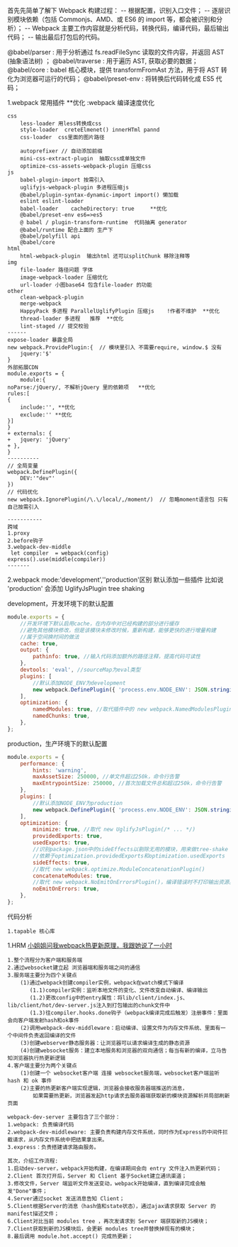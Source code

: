 首先先简单了解下 Webpack 构建过程：
-- 根据配置，识别入口文件；
-- 逐层识别模块依赖（包括 Commonjs、AMD、或 ES6 的 import 等，都会被识别和分析）；
-- Webpack 主要工作内容就是分析代码，转换代码，编译代码，最后输出代码；
-- 输出最后打包后的代码。

@babel/parser : 用于分析通过 fs.readFileSync 读取的文件内容，并返回 AST (抽象语法树) ；
@babel/traverse : 用于遍历 AST, 获取必要的数据；
@babel/core : babel 核心模块，提供 transformFromAst 方法，用于将 AST 转化为浏览器可运行的代码；
@babel/preset-env : 将转换后代码转化成 ES5 代码；

1.webpack 常用插件
\*\*优化 :webpack 编译速度优化

```text
css
    less-loader 用less转换成css
    style-loader  creteElmenet() innerHTml pannd
    css-loader  css里面的图片路径

    autoprefixer // 自动添加前缀
    mini-css-extract-plugin  抽取css成单独文件
    optimize-css-assets-webpack-plugin 压缩css
js
    babel-plugin-import 按需引入
    uglifyjs-webpack-plugin 多进程压缩js
    @babel/plugin-syntax-dynamic-import import() 懒加载
    eslint eslint-loader
    babel-loader    cacheDirectory: true     **优化
    @babel/preset-env es6=>es5
    @ babel / plugin-transform-runtime  代码抽离 generator
    @babel/runtime 配合上面的 生产下
    @babel/polyfill api
    @babel/core
html
    html-webpack-plugin  输出html 还可以splitChunk 移除注释等
img
    file-loader 路径问题 字体
    image-webpack-loader 压缩优化
    url-loader 小图base64 包含file-loader 的功能
other
    clean-webpack-plugin
    merge-webpack
    HappyPack 多进程 ParallelUglifyPlugin 压缩js    !作者不维护  **优化
    thread-loader 多进程   推荐  **优化
    lint-staged // 提交校验
------
expose-loader 暴露全局
new webpack.ProvidePlugin:{  // 模块里引入 不需要require, window.$ 没有
    jquery:'$'
}
外部拓展CDN
module.exports = {
    module:{
noParse:/jQuery/, 不解析jQuery 里的依赖项   **优化
rules:[
{
    include:'', **优化
    exclude:'' **优化
}]
}
+ externals: {
+   jquery: 'jQuery'
+ },
}
----------
// 全局变量
webpack.DefinePlugin({
    DEV:'"dev"'
})
// 代码优化
new webpack.IgnorePlugin(/\.\/local/,/moment/)  // 忽略moment语言包 只有自己按需引入

-----------
跨域
1.proxy
2.before钩子
3.webpack-dev-middle
 let compiler  = webpack(config)
express().use(middle(compiler))
-------

```

2.webpack mode:'development',''production'区别
默认添加一些插件 比如说 'production' 会添加 UglifyJsPlugin tree shaking

development，开发环境下的默认配置

```javascript
module.exports = {
    //开发环境下默认启用cache，在内存中对已经构建的部分进行缓存
    //避免其他模块修改，但是该模块未修改时候，重新构建，能够更快的进行增量构建
    //属于空间换时间的做法
    cache: true,
    output: {
        pathinfo: true, //输入代码添加额外的路径注释，提高代码可读性
    },
    devtools: 'eval', //sourceMap为eval类型
    plugins: [
        //默认添加NODE_ENV为development
        new webpack.DefinePlugin({ 'process.env.NODE_ENV': JSON.stringify('development') }),
    ],
    optimization: {
        namedModules: true, //取代插件中的 new webpack.NamedModulesPlugin()
        namedChunks: true,
    },
};
```

production，生产环境下的默认配置

```javascript
module.exports = {
    performance: {
        hints: 'warning',
        maxAssetSize: 250000, //单文件超过250k，命令行告警
        maxEntrypointSize: 250000, //首次加载文件总和超过250k，命令行告警
    },
    plugins: [
        //默认添加NODE_ENV为production
        new webpack.DefinePlugin({ 'process.env.NODE_ENV': JSON.stringify('production') }),
    ],
    optimization: {
        minimize: true, //取代 new UglifyJsPlugin(/* ... */)
        providedExports: true,
        usedExports: true,
        //识别package.json中的sideEffects以剔除无用的模块，用来做tree-shake
        //依赖于optimization.providedExports和optimization.usedExports
        sideEffects: true,
        //取代 new webpack.optimize.ModuleConcatenationPlugin()
        concatenateModules: true,
        //取代 new webpack.NoEmitOnErrorsPlugin()，编译错误时不打印输出资源。
        noEmitOnErrors: true,
    },
};
```

代码分析

```text
1.tapable 核心库
```

1.HRM
[小姐姐问我webpack热更新原理，我跟她说了一小时](https://mp.weixin.qq.com/s/gG_FwVGHiJGjQOvt5rZheA)
```text
1.整个流程分为客户端和服务端
2.通过websocket建立起 浏览器端和服务端之间的通信
3.服务端主要分为四个关键点
    (1)通过webpack创建compiler实例，webpack在watch模式下编译
       (1.1)compiler实例：监听本地文件的变化、文件改变自动编译、编译输出
       (1.2)更改config中的entry属性：将lib/client/index.js、lib/client/hot/dev-server.js注入到打包输出的chunk文件中
       (1.3)往compiler.hooks.done钩子（webpack编译完成后触发）注册事件：里面会向客户端发射hash和ok事件
    (2)调用webpack-dev-middleware：启动编译、设置文件为内存文件系统、里面有一个中间件负责返回编译的文件
    (3)创建webserver静态服务器：让浏览器可以请求编译生成的静态资源
    (4)创建websocket服务：建立本地服务和浏览器的双向通信；每当有新的编译，立马告知浏览器执行热更新逻辑
4.客户端主要分为两个关键点
    (1)创建一个 websocket客户端 连接 websocket服务端，websocket客户端监听 hash 和 ok 事件
    (2)主要的热更新客户端实现逻辑，浏览器会接收服务器端推送的消息，
        如果需要热更新，浏览器发起http请求去服务器端获取新的模块资源解析并局部刷新页面

webpack-dev-server 主要包含了三个部分：
1.webpack: 负责编译代码
2.webpack-dev-middleware: 主要负责构建内存文件系统，同时作为Express的中间件拦截请求，从内存文件系统中把结果拿出来。
3.express：负责搭建请求路由服务。

其次，介绍工作流程:
1.启动dev-server，webpack开始构建，在编译期间会向 entry 文件注入热更新代码；
2.Client 首次打开后，Server 和 Client 基于Socket建立通讯渠道；
3.修改文件，Server 端监听文件发送变动，webpack开始编译，直到编译完成会触发"Done"事件；
4.Server通过socket 发送消息告知 Client；
5.Client根据Server的消息（hash值和state状态），通过ajax请求获取 Server 的manifest描述文件；
6.Client对比当前 modules tree ，再次发请求到 Server 端获取新的JS模块；
7.Client获取到新的JS模块后，会更新 modules tree并替换掉现有的模块；
8.最后调用 module.hot.accept() 完成热更新；
```
